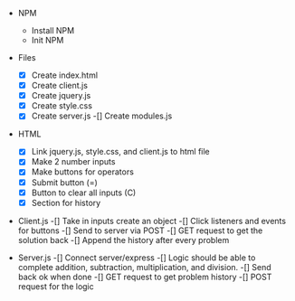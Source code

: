 - NPM
    - Install NPM
    - Init NPM

- Files
    -[x] Create index.html
    -[x] Create client.js
    -[x] Create jquery.js
    -[x] Create style.css
    -[x] Create server.js
    -[] Create modules.js

- HTML
    -[x] Link jquery.js, style.css, and client.js to html file
    -[x] Make 2 number inputs
    -[x] Make buttons for operators
    -[x] Submit button (=)
    -[x] Button to clear all inputs (C)
    -[x] Section for history

- Client.js
    -[] Take in inputs create an object
    -[] Click listeners and events for buttons
    -[] Send to server via POST
    -[] GET request to get the solution back
    -[] Append the history after every problem

- Server.js
    -[] Connect server/express
    -[] Logic should be able to complete addition, subtraction, multiplication, and division.
    -[] Send back ok when done
    -[] GET request to get problem history
    -[] POST request for the logic
    